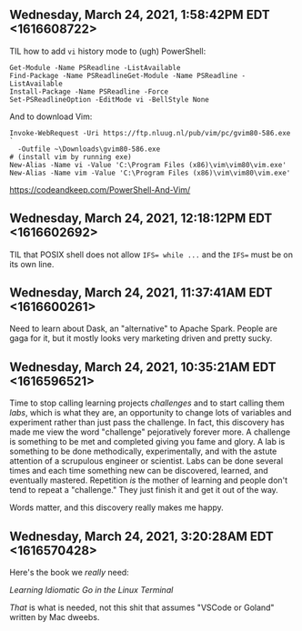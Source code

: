 ## Wednesday, March 24, 2021, 1:58:42PM EDT <1616608722>

TIL how to add `vi` history mode to (ugh) PowerShell:

```
Get-Module -Name PSReadline -ListAvailable
Find-Package -Name PSReadlineGet-Module -Name PSReadline -ListAvailable
Install-Package -Name PSReadline -Force
Set-PSReadlineOption -EditMode vi -BellStyle None
```

And to download Vim:

```
Invoke-WebRequest -Uri https://ftp.nluug.nl/pub/vim/pc/gvim80-586.exe `
  -Outfile ~\Downloads\gvim80-586.exe
# (install vim by running exe)
New-Alias -Name vi -Value 'C:\Program Files (x86)\vim\vim80\vim.exe'
New-Alias -Name vim -Value 'C:\Program Files (x86)\vim\vim80\vim.exe'
```

<https://codeandkeep.com/PowerShell-And-Vim/>

## Wednesday, March 24, 2021, 12:18:12PM EDT <1616602692>

TIL that POSIX shell does not allow `IFS= while ...` and the `IFS=` must
be on its own line.

## Wednesday, March 24, 2021, 11:37:41AM EDT <1616600261>

Need to learn about Dask, an "alternative" to Apache Spark. People are
gaga for it, but it mostly looks very marketing driven and pretty sucky.

## Wednesday, March 24, 2021, 10:35:21AM EDT <1616596521>

Time to stop calling learning projects *challenges* and to start calling
them *labs*, which is what they are, an opportunity to change lots of
variables and experiment rather than just pass the challenge. In fact,
this discovery has made me view the word "challenge" pejoratively
forever more. A challenge is something to be met and completed giving
you fame and glory. A lab is something to be done methodically,
experimentally, and with the astute attention of a scrupulous engineer
or scientist. Labs can be done several times and each time something new
can be discovered, learned, and eventually mastered. Repetition *is* the
mother of learning and people don't tend to repeat a "challenge." They
just finish it and get it out of the way.

Words matter, and this discovery really makes me happy.

## Wednesday, March 24, 2021, 3:20:28AM EDT <1616570428>

Here's the book we *really* need:

*Learning Idiomatic Go in the Linux Terminal*

*That* is what is needed, not this shit that assumes "VSCode or Goland"
written by Mac dweebs.

